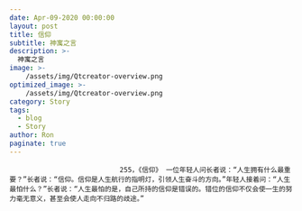 ```yaml
---
date: Apr-09-2020 00:00:00
layout: post
title: 信仰
subtitle: 神寓之言
description: >-
  神寓之言
image: >-
    /assets/img/Qtcreator-overview.png
optimized_image: >-
    /assets/img/Qtcreator-overview.png
category: Story
tags:
  - blog
  - Story
author: Ron
paginate: true
---
```


							　　255，《信仰》 一位年轻人问长者说：“人生拥有什么最重要？”长者说：“信仰。信仰是人生航行的指明灯，引领人生奋斗的方向。”年轻人接着问：“人生最怕什么？”长者说：“人生最怕的是，自己所持的信仰是错误的。错位的信仰不仅会使一生的努力毫无意义，甚至会使人走向不归路的歧途。”
							
							
						